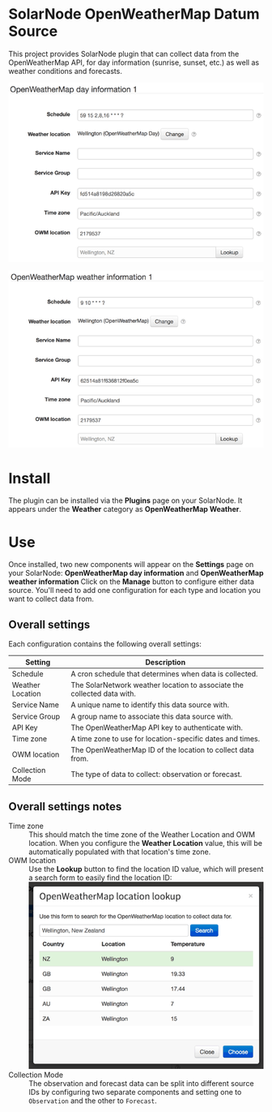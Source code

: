 # SolarNode OpenWeatherMap Datum Source

This project provides SolarNode plugin that can collect data from the OpenWeatherMap
API, for day information (sunrise, sunset, etc.) as well as weather conditions and
forecasts.

![settings](docs/solarnode-owm-day-settings.png)

![settings](docs/solarnode-owm-weather-settings.png)

# Install

The plugin can be installed via the **Plugins** page on your SolarNode. It appears under
the **Weather** category as **OpenWeatherMap Weather**.

# Use

Once installed, two new components will appear on the **Settings** page on your SolarNode:
**OpenWeatherMap day information** and **OpenWeatherMap weather information**  Click on
the **Manage** button to configure either data source. You'll need to add one
configuration for each type and location  you want to collect data from.

## Overall settings

Each configuration contains the following overall settings:

| Setting            | Description                                                                      |
|--------------------|----------------------------------------------------------------------------------|
| Schedule           | A cron schedule that determines when data is collected.                          |
| Weather Location   | The SolarNetwork weather location to associate the collected data with.          |
| Service Name       | A unique name to identify this data source with.                                 |
| Service Group      | A group name to associate this data source with.                                 |
| API Key            | The OpenWeatherMap API key to authenticate with.                                 |
| Time zone          | A time zone to use for location-specific dates and times.                        |
| OWM location       | The OpenWeatherMap ID of the location to collect data from.                      |
| Collection Mode    | The type of data to collect: observation or forecast.                            |

## Overall settings notes

<dl>
	<dt>Time zone</dt>
	<dd>This should match the time zone of the Weather Location and OWM location. When you configure
	the <b>Weather Location</b> value, this will be automatically populated with that location's 
	time zone.</dd>
	<dt>OWM location</dt>
	<dd>Use the <b>Lookup</b> button to find the location ID value, which will present a
	search form to easily find the location ID: <img alt="OpenWeatherMap location lookup" 
	src="docs/solarnode-owm-location-lookup-settings.png"></dd>
	<dt>Collection Mode</dt>
	<dd>The observation and forecast data can be split into different source IDs by 
	configuring two separate components and setting one to <code>Observation</code> and the other
	to <code>Forecast</code>.</dd>
</dl>
